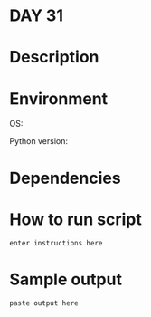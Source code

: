 
# DAY 31

# Description

# Environment
OS:

Python version:

# Dependencies

# How to run script
```
enter instructions here
```

# Sample output
```
paste output here
```
